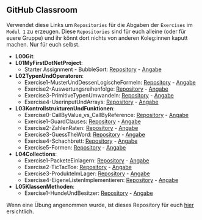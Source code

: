 ## GitHub Classroom
Verwendet diese Links um ``Repositories`` für die Abgaben der ``Exercises`` im ``Modul 1`` zu erzeugen. Diese ``Repositories`` sind für euch alleine (oder für euere Gruppe) und ihr könnt dort nichts von anderen Koleg:innen kaputt machen. Nur für euch selbst. 

* **L00Git**:
* **L01MyFirstDotNetProject**:
    * Starter Assignment - BubbleSort: [Repository](https://classroom.github.com/a/mmR_Rtq3) - [Angabe](L01MyFirstDotNetProject/angabe.md)
* **L02TypenUndOperatoren**:
    * Exercise1-MusterUndDessenLogischeFormeln: [Repository](https://classroom.github.com/a/ZmKXqm8r) - [Angabe](L02TypenUndOperatoren/Exercise1-MusterUndDessenLogischeFormeln/Angabe.md)
    * Exercise2-Auswertungsreihenfolge: [Repository](https://classroom.github.com/a/5j4AvRNo) - [Angabe](L02TypenUndOperatoren/Exercise2-Auswertungsreihenfolge/Angabe.md)
    * Exercise3-PrimitiveTypenUmwandeln: [Repository](https://classroom.github.com/a/Wh7rztM3) - [Angabe](L02TypenUndOperatoren/Exercise3-PrimitiveTypenUmwandeln/Angabe.md)
    * Exercise4-UserinputUndArrays: [Repository](https://classroom.github.com/a/IvoEhIpF) - [Angabe](L02TypenUndOperatoren/Exercise4-UserinputUndArrays/Angabe.md)
* **L03KontrollstrukturenUndFunktionen**:
    * Exercise0-CallByValue_vs_CallByReference: [Repository](https://classroom.github.com/a/AB5bI15a) - [Angabe](L03KontrollstrukturenUndFunktionen/Exercise0-CallByValue_CallByReference/Angabe.md)
    * Exercise1-GuardClauses: [Repository](https://classroom.github.com/a/9_-dCK_O) - [Angabe](L03KontrollstrukturenUndFunktionen/Exercise1-GuardClauses/Angabe.md)
    * Exercise2-ZahlenRaten: [Repository](https://classroom.github.com/a/pXrYoFXa) - [Angabe](L03KontrollstrukturenUndFunktionen/Exercise2-ZahlenRaten/Angabe.md)
    * Exercise3-GuessTheWord: [Repository](https://classroom.github.com/a/NQS52d35) - [Angabe](L03KontrollstrukturenUndFunktionen/Exercise3-GuessTheWord/Angabe.md)
    * Exercise4-Schachbrett: [Repository](https://classroom.github.com/a/0k1nOA0D) - [Angabe](L03KontrollstrukturenUndFunktionen/Exercise4-Schachbrett/Angabe.md)
    * Exercise5-Formen: [Repository](https://classroom.github.com/a/Y_hQFn3S) - [Angabe](L03KontrollstrukturenUndFunktionen/Exercise5-Formen/Angabe.md)
* **L04Collections**:
    * Exercise1-PacketeEinlagern: [Repository]() - [Angabe](L04Collections/Exercise1-PacketeEinlagern/Angabe.md)
    * Exercise2-TicTacToe: [Repository]() - [Angabe](L04Collections/Exercise2-TicTacToe/Angabe.md)
    * Exercise3-ProdukteImLager: [Repository]() - [Angabe](L04Collections/Exercise3-ProdukteImLager/Angabe.md)
    * Exercise4-EigeneListenImplementieren: [Repository]() - [Angabe](L04Collections/Exercise4-EigeneListenImplementieren/Angabe.md)
* **L05KlassenMethoden**:
    * Exercise1-HundeUndBesitzer: [Repository]() - [Angabe](L05KlassenMethoden/Exercise1-HundeUndBesitzer/Angabe.md)

Wenn eine Übung angenommen wurde, ist dieses Repository für euch [hier](https://github.com/MyComputingAdventures) ersichtlich.

